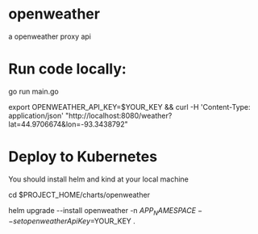 # openweather
a openweather proxy api

# Run code locally:
go run main.go

export OPENWEATHER_API_KEY=$YOUR_KEY && curl -H 'Content-Type: application/json'  "http://localhost:8080/weather?lat=44.9706674&lon=-93.3438792"

# Deploy to Kubernetes
You should install helm and kind at your local machine

cd $PROJECT_HOME/charts/openweather

helm upgrade --install openweather -n $APP_NAMESPACE --set openweatherApiKey=$YOUR_KEY .
